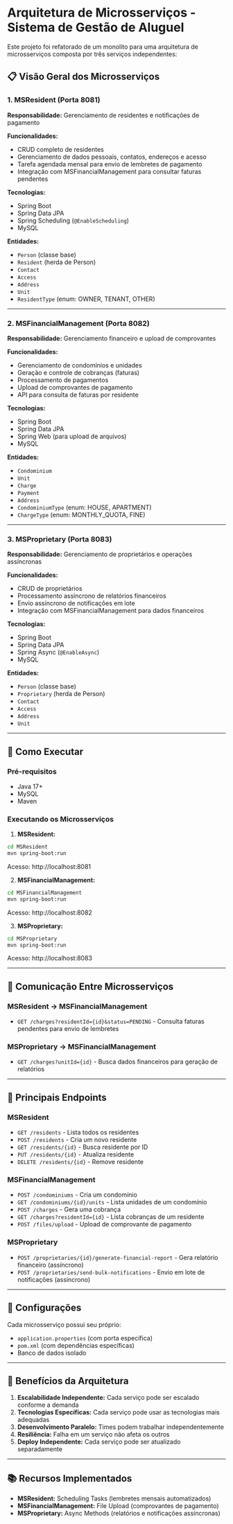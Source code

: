 # Arquitetura de Microsserviços - Sistema de Gestão de Aluguel

Este projeto foi refatorado de um monolito para uma arquitetura de microsserviços composta por três serviços independentes:

## 📋 Visão Geral dos Microsserviços

### 1. MSResident (Porta 8081)
**Responsabilidade:** Gerenciamento de residentes e notificações de pagamento

**Funcionalidades:**
- CRUD completo de residentes
- Gerenciamento de dados pessoais, contatos, endereços e acesso
- Tarefa agendada mensal para envio de lembretes de pagamento
- Integração com MSFinancialManagement para consultar faturas pendentes

**Tecnologias:**
- Spring Boot
- Spring Data JPA
- Spring Scheduling (`@EnableScheduling`)
- MySQL

**Entidades:**
- `Person` (classe base)
- `Resident` (herda de Person)
- `Contact`
- `Access`
- `Address`
- `Unit`
- `ResidentType` (enum: OWNER, TENANT, OTHER)

---

### 2. MSFinancialManagement (Porta 8082)
**Responsabilidade:** Gerenciamento financeiro e upload de comprovantes

**Funcionalidades:**
- Gerenciamento de condomínios e unidades
- Geração e controle de cobranças (faturas)
- Processamento de pagamentos
- Upload de comprovantes de pagamento
- API para consulta de faturas por residente

**Tecnologias:**
- Spring Boot
- Spring Data JPA
- Spring Web (para upload de arquivos)
- MySQL

**Entidades:**
- `Condominium`
- `Unit`
- `Charge`
- `Payment`
- `Address`
- `CondominiumType` (enum: HOUSE, APARTMENT)
- `ChargeType` (enum: MONTHLY_QUOTA, FINE)

---

### 3. MSProprietary (Porta 8083)
**Responsabilidade:** Gerenciamento de proprietários e operações assíncronas

**Funcionalidades:**
- CRUD de proprietários
- Processamento assíncrono de relatórios financeiros
- Envio assíncrono de notificações em lote
- Integração com MSFinancialManagement para dados financeiros

**Tecnologias:**
- Spring Boot
- Spring Data JPA
- Spring Async (`@EnableAsync`)
- MySQL

**Entidades:**
- `Person` (classe base)
- `Proprietary` (herda de Person)
- `Contact`
- `Access`
- `Address`
- `Unit`

---

## 🚀 Como Executar

### Pré-requisitos
- Java 17+
- MySQL
- Maven

### Executando os Microsserviços

1. **MSResident:**
```bash
cd MSResident
mvn spring-boot:run
```
Acesso: http://localhost:8081

2. **MSFinancialManagement:**
```bash
cd MSFinancialManagement
mvn spring-boot:run
```
Acesso: http://localhost:8082

3. **MSProprietary:**
```bash
cd MSProprietary
mvn spring-boot:run
```
Acesso: http://localhost:8083

---

## 🔗 Comunicação Entre Microsserviços

### MSResident → MSFinancialManagement
- `GET /charges?residentId={id}&status=PENDING` - Consulta faturas pendentes para envio de lembretes

### MSProprietary → MSFinancialManagement  
- `GET /charges?unitId={id}` - Busca dados financeiros para geração de relatórios

---

## 📡 Principais Endpoints

### MSResident
- `GET /residents` - Lista todos os residentes
- `POST /residents` - Cria um novo residente
- `GET /residents/{id}` - Busca residente por ID
- `PUT /residents/{id}` - Atualiza residente
- `DELETE /residents/{id}` - Remove residente

### MSFinancialManagement
- `POST /condominiums` - Cria um condomínio
- `GET /condominiums/{id}/units` - Lista unidades de um condomínio
- `POST /charges` - Gera uma cobrança
- `GET /charges?residentId={id}` - Lista cobranças de um residente
- `POST /files/upload` - Upload de comprovante de pagamento

### MSProprietary
- `POST /proprietaries/{id}/generate-financial-report` - Gera relatório financeiro (assíncrono)
- `POST /proprietaries/send-bulk-notifications` - Envio em lote de notificações (assíncrono)

---

## 🔧 Configurações

Cada microsserviço possui seu próprio:
- `application.properties` (com porta específica)
- `pom.xml` (com dependências específicas)
- Banco de dados isolado

---

## 🎯 Benefícios da Arquitetura

1. **Escalabilidade Independente:** Cada serviço pode ser escalado conforme a demanda
2. **Tecnologias Específicas:** Cada serviço pode usar as tecnologias mais adequadas
3. **Desenvolvimento Paralelo:** Times podem trabalhar independentemente
4. **Resiliência:** Falha em um serviço não afeta os outros
5. **Deploy Independente:** Cada serviço pode ser atualizado separadamente

---

## 📚 Recursos Implementados

- **MSResident:** Scheduling Tasks (lembretes mensais automatizados)
- **MSFinancialManagement:** File Upload (comprovantes de pagamento)
- **MSProprietary:** Async Methods (relatórios e notificações assíncronas)
